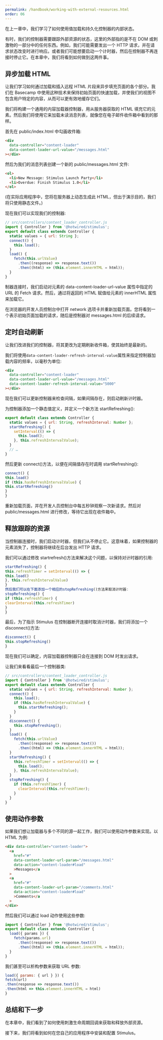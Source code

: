 ```yaml
---
permalink: /handbook/working-with-external-resources.html
order: 06
---
```



在上一章中，我们学习了如何使用值加载和持久化控制器的内部状态。

有时，我们的控制器需要跟踪外部资源的状态，这里的外部指的是不在 DOM 或刺激物的一部分中的任何东西。例如，我们可能需要发出一个 HTTP 请求，并在请求状态改变时进行响应。或者我们可能想要启动一个计时器，然后在控制器不再连接时停止它。在本章中，我们将看到如何做到这两件事。

## 异步加载 HTML

让我们学习如何通过加载和插入远程 HTML 片段来异步填充页面的各个部分。我们在 Basecamp 中使用这种技术来保持初始页面的快速加载，并使我们的视图不包含用户特定的内容，从而可以更有效地缓存它们。

我们将构建一个通用的内容加载器控制器，用从服务器获取的 HTML 填充它的元素。然后我们将使用它来加载未读消息列表，就像您在电子邮件收件箱中看到的那样。

首先在 public/index.html 中勾画收件箱:

```html
<div
  data-controller="content-loader"
  data-content-loader-url-value="/messages.html"
></div>
```

然后为我们的消息列表创建一个新的 public/messages.html 文件:

```html
<ol>
  <li>New Message: Stimulus Launch Party</li>
  <li>Overdue: Finish Stimulus 1.0</li>
</ol>
```

(在实际应用程序中，您将在服务器上动态生成此 HTML，但出于演示目的，我们将只使用静态文件。)

现在我们可以实现我们的控制器:

```javascript
// src/controllers/content_loader_controller.js
import { Controller } from '@hotwired/stimulus';
export default class extends Controller {
  static values = { url: String };
  connect() {
    this.load();
  }
  load() {
    fetch(this.urlValue)
      .then((response) => response.text())
      .then((html) => (this.element.innerHTML = html));
  }
}
```

制器连接时，我们启动对元素的 data-content-loader-url-value 属性中指定的 URL 的 Fetch 请求。然后，通过将返回的 HTML 赋值给元素的 innerHTML 属性来加载它。

在浏览器的开发人员控制台中打开 network 选项卡并重新加载页面。您将看到一个表示初始页面加载的请求，随后是控制器对 messages.html 的后续请求。

## 定时自动刷新

让我们改进我们的控制器，将其更改为定期刷新收件箱，使其始终是最新的。

我们将使用`data-content-loader-refresh-interval-value`属性来指定控制器加载内容的频率，以毫秒为单位:

```html
<div
  data-controller="content-loader"
  data-content-loader-url-value="/messages.html"
  data-content-loader-refresh-interval-value="5000"
></div>
```

现在我们可以更新控制器来检查间隔，如果间隔存在，则启动刷新计时器。

为控制器添加一个静态值定义，并定义一个新方法 startRefreshing():

```javascript
export default class extends Controller {
  static values = { url: String, refreshInterval: Number };
  startRefreshing() {
    setInterval(() => {
      this.load();
    }, this.refreshIntervalValue);
  }
  // …
}
```

然后更新 connect()方法，以便在间隔值存在时调用 startRefreshing():

```javascript
connect() {
this.load()
if (this.hasRefreshIntervalValue) {
this.startRefreshing()
}
}
```

重新加载页面，并在开发人员控制台中每五秒钟观察一次新请求。然后对 public/messages.html 进行修改，等待它出现在收件箱中。

## 释放跟踪的资源

当控制器连接时，我们启动计时器，但我们从不停止它。这意味着，如果控制器的元素消失了，控制器将继续在后台发出 HTTP 请求。

我们可以通过修改 startrefresh()方法来解决这个问题，以保持对计时器的引用:

```javascript
startRefreshing() {
this.refreshTimer = setInterval(() => {
this.load()
}, this.refreshIntervalValue)
}
然后我们可以在下面添加一个相应的stopRefreshing()方法来取消计时器:
stopRefreshing() {
if (this.refreshTimer) {
clearInterval(this.refreshTimer)
}
}
```

最后，为了指示 Stimulus 在控制器断开连接时取消计时器，我们将添加一个 disconnect()方法:

```javascript
disconnect() {
this.stopRefreshing()
}
```

现在我们可以确定，内容加载器控制器只会在连接到 DOM 时发出请求。

让我们来看看最后一个控制器类:

```javascript
// src/controllers/content_loader_controller.js
import { Controller } from '@hotwired/stimulus';
export default class extends Controller {
  static values = { url: String, refreshInterval: Number };
  connect() {
    this.load();
    if (this.hasRefreshIntervalValue) {
      this.startRefreshing();
    }
  }
  disconnect() {
    this.stopRefreshing();
  }
  load() {
    fetch(this.urlValue)
      .then((response) => response.text())
      .then((html) => (this.element.innerHTML = html));
  }
  startRefreshing() {
    this.refreshTimer = setInterval(() => {
      this.load();
    }, this.refreshIntervalValue);
  }
  stopRefreshing() {
    if (this.refreshTimer) {
      clearInterval(this.refreshTimer);
    }
  }
}
```

## 使用动作参数

如果我们想让加载器与多个不同的源一起工作，我们可以使用动作参数来实现。以 HTML 为例:

```html
<div data-controller="content-loader">
  <a
    href="#"
    data-content-loader-url-param="/messages.html"
    data-action="content-loader#load"
    >Messages</a
  >
  <a
    href="#"
    data-content-loader-url-param="/comments.html"
    data-action="content-loader#load"
    >Comments</a
  >
</div>
```

然后我们可以通过 load 动作使用这些参数:

```javascript
import { Controller } from '@hotwired/stimulus';
export default class extends Controller {
  load({ params }) {
    fetch(params.url)
      .then((response) => response.text())
      .then((html) => (this.element.innerHTML = html));
  }
}
```

我们甚至可以析构参数来获取 URL 参数:

```javascript
load({ params: { url } }) {
fetch(url)
.then(response => response.text())
.then(html => this.element.innerHTML = html)
}
```

## 总结和下一步

在本章中，我们看到了如何使用刺激生命周期回调来获取和释放外部资源。

接下来，我们将看到如何在您自己的应用程序中安装和配置 Stimulus。
